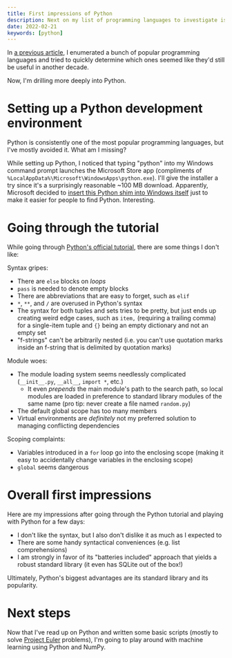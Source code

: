 ```yaml
---
title: First impressions of Python
description: Next on my list of programming languages to investigate is Python.
date: 2022-02-21
keywords: [python]
---
```

In [a previous article](future-proof-languages.md), I enumerated a bunch of popular programming languages and tried to quickly determine which ones seemed like they'd still be useful in another decade.

Now, I'm drilling more deeply into Python.

# Setting up a Python development environment
Python is consistently one of the most popular programming languages, but I've mostly avoided it. What am I missing?

While setting up Python, I noticed that typing "python" into my Windows command prompt launches the Microsoft Store app (compliments of `%LocalAppData%\Microsoft\WindowsApps\python.exe`). I'll give the installer a try since it's a surprisingly reasonable ~100 MB download. Apparently, Microsoft decided to [insert this Python shim into Windows itself](https://devblogs.microsoft.com/python/python-in-the-windows-10-may-2019-update/) just to make it easier for people to find Python. Interesting.

# Going through the tutorial
While going through [Python's official tutorial](https://docs.python.org/3/tutorial/), there are some things I don't like:

Syntax gripes:

* There are `else` blocks on *loops*
* `pass` is needed to denote empty blocks
* There are abbreviations that are easy to forget, such as `elif`
* `*`, `**`, and `/` are overused in Python's syntax
* The syntax for both tuples and sets tries to be pretty, but just ends up creating weird edge cases, such as `item,` (requiring a trailing comma) for a single-item tuple and `{}` being an empty dictionary and not an empty set
* "f-strings" can't be arbitrarily nested (i.e. you can't use quotation marks inside an f-string that is delimited by quotation marks)

Module woes:

* The module loading system seems needlessly complicated (`__init__.py`, `__all__`, `import *`, etc.)
  * It even *prepends* the main module's path to the search path, so local modules are loaded in preference to standard library modules of the same name (pro tip: never create a file named `random.py`)
* The default global scope has too many members
* Virtual environments are *definitely* not my preferred solution to managing conflicting dependencies

Scoping complaints:

* Variables introduced in a `for` loop go into the enclosing scope (making it easy to accidentally change variables in the enclosing scope)
* `global` seems dangerous

# Overall first impressions
Here are my impressions after going through the Python tutorial and playing with Python for a few days:

* I don't like the syntax, but I also don't dislike it as much as I expected to
* There are some handy syntactical conveniences (e.g. list comprehensions)
* I am strongly in favor of its "batteries included" approach that yields a robust standard library (it even has SQLite out of the box!)

Ultimately, Python's biggest advantages are its standard library and its popularity.

# Next steps
Now that I've read up on Python and written some basic scripts (mostly to solve [Project Euler](https://projecteuler.net/) problems), I'm going to play around with machine learning using Python and NumPy.
